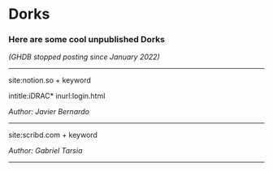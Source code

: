 # Dorks
### Here are some cool unpublished Dorks 
*(GHDB stopped posting since January 2022)*

------------------------------------------------------------------------------

site:notion.so + keyword

intitle:iDRAC* inurl:login.html

*Author: Javier Bernardo*

------------------------------------------------------------------------------

site:scribd.com + keyword

*Author: Gabriel Tarsia*

------------------------------------------------------------------------------

